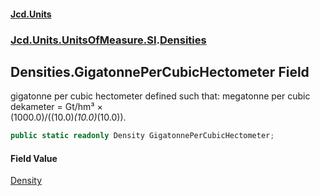 #### [Jcd.Units](index.md 'index')
### [Jcd.Units.UnitsOfMeasure.SI](Jcd.Units.UnitsOfMeasure.SI.md 'Jcd.Units.UnitsOfMeasure.SI').[Densities](Densities.md 'Jcd.Units.UnitsOfMeasure.SI.Densities')

## Densities.GigatonnePerCubicHectometer Field

gigatonne per cubic hectometer defined such that: megatonne per cubic dekameter = Gt/hm³ ×  
(1000.0)/((10.0)*(10.0)*(10.0)).

```csharp
public static readonly Density GigatonnePerCubicHectometer;
```

#### Field Value
[Density](Density.md 'Jcd.Units.UnitTypes.Density')